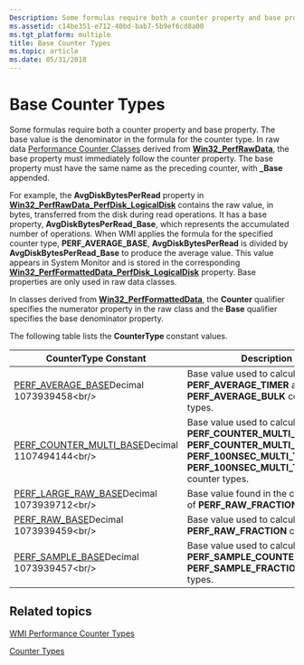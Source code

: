 ```yaml
---
Description: Some formulas require both a counter property and base property.
ms.assetid: c14be351-e712-40bd-bab7-5b9ef6cd8a00
ms.tgt_platform: multiple
title: Base Counter Types
ms.topic: article
ms.date: 05/31/2018
---
```


# Base Counter Types

Some formulas require both a counter property and base property. The base value is the denominator in the formula for the counter type. In raw data [Performance Counter Classes](https://docs.microsoft.com/windows/desktop/CIMWin32Prov/performance-counter-classes) derived from [**Win32\_PerfRawData**](https://docs.microsoft.com/windows/desktop/CIMWin32Prov/win32-perfrawdata), the base property must immediately follow the counter property. The base property must have the same name as the preceding counter, with **\_Base** appended.

For example, the **AvgDiskBytesPerRead** property in [**Win32\_PerfRawData\_PerfDisk\_LogicalDisk**](https://msdn.microsoft.com/library/dn750765(v=vs.85).aspx) contains the raw value, in bytes, transferred from the disk during read operations. It has a base property, **AvgDiskBytesPerRead\_Base**, which represents the accumulated number of operations. When WMI applies the formula for the specified counter type, **PERF\_AVERAGE\_BASE**, **AvgDiskBytesPerRead** is divided by **AvgDiskBytesPerRead\_Base** to produce the average value. This value appears in System Monitor and is stored in the corresponding [**Win32\_PerfFormattedData\_PerfDisk\_LogicalDisk**](https://msdn.microsoft.com/library/dn750765(v=vs.85).aspx) property. Base properties are only used in raw data classes.

In classes derived from [**Win32\_PerfFormattedData**](https://docs.microsoft.com/windows/desktop/CIMWin32Prov/win32-perfformatteddata), the **Counter** qualifier specifies the numerator property in the raw class and the **Base** qualifier specifies the base denominator property.

The following table lists the **CounterType** constant values.



| CounterType Constant                                                                                      | Description                                                                                                                                                                                      |
|-----------------------------------------------------------------------------------------------------------|--------------------------------------------------------------------------------------------------------------------------------------------------------------------------------------------------|
| [PERF\_AVERAGE\_BASE](https://technet.microsoft.com/library/cc785636(WS.10).aspx)Decimal 1073939458<br/>        | Base value used to calculate the **PERF\_AVERAGE\_TIMER** and **PERF\_AVERAGE\_BULK** counter types.                                                                                             |
| [PERF\_COUNTER\_MULTI\_BASE](https://technet.microsoft.com/library/cc785636(WS.10).aspx)Decimal 1107494144<br/> | Base value used to calculate the **PERF\_COUNTER\_MULTI\_TIMER**, **PERF\_COUNTER\_MULTI\_TIMER\_INV**, **PERF\_100NSEC\_MULTI\_TIMER**, and **PERF\_100NSEC\_MULTI\_TIMER\_INV** counter types. |
| [PERF\_LARGE\_RAW\_BASE](https://technet.microsoft.com/library/cc785636(WS.10).aspx)Decimal 1073939712<br/>     | Base value found in the calculation of **PERF\_RAW\_FRACTION**, 64 bits.                                                                                                                         |
| [PERF\_RAW\_BASE](https://technet.microsoft.com/library/cc785636(WS.10).aspx)Decimal 1073939459<br/>            | Base value used to calculate the **PERF\_RAW\_FRACTION** counter type.                                                                                                                           |
| [PERF\_SAMPLE\_BASE](https://technet.microsoft.com/library/cc785636(WS.10).aspx)Decimal 1073939457<br/>         | Base value used to calculate the **PERF\_SAMPLE\_COUNTER** and **PERF\_SAMPLE\_FRACTION** counter types.                                                                                         |



 

## Related topics

<dl> <dt>

[WMI Performance Counter Types](wmi-performance-counter-types.md)
</dt> <dt>

[Counter Types](https://technet.microsoft.com/library/cc785636(WS.10).aspx)
</dt> </dl>

 

 




